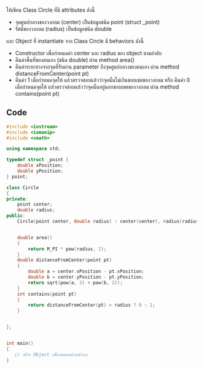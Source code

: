 ให้เขียน Class Circle ที่มี attributes ดังนี้

* จุดศูนย์กลางของวงกลม (center) เป็นข้อมูลชนิด point (struct _point)
* รัศมีของวงกลม (radius) เป็นข้อมูลชนิด double

และ Object ที่ instantiate จาก Class Circle มี behaviors ดังนี้

* Constructor เพื่อกำหนดค่า center และ radius ของ object ตามลำดับ
* คืนค่าพื้นที่ของตนเอง (ชนิด double) ผ่าน method area()
* คืนค่าระยะทางจากจุดที่รับผ่าน parameter ถึงจุดศูนย์กลางของตนเอง ผ่าน method distanceFromCenter(point pt)
* คืนค่า 1 เมื่อกำหนดจุดให้ แล้วตรวจสอบแล้วว่าจุดนั้นไม่เกินขอบเขตของวงกลม
หรือ คืนค่า 0 เมื่อกำหนดจุดให้ แล้วตรวจสอบแล้วว่าจุดนั้นอยู่นอกขอบเขตของวงกลม ผ่าน method contains(point pt)
## Code
```cpp
#include <iostream>
#include <iomanip>
#include <cmath>

using namespace std;

typedef struct _point {
    double xPosition;
    double yPosition;
} point;

class Circle
{
private:
    point center;
    double radius;
public:
    Circle(point center, double radius) : center(center), radius(radius) {}


    double area()
    {
        return M_PI * pow(radius, 2);
    }
    double distanceFromCenter(point pt)
    {
        double a = center.xPosition - pt.xPosition;
        double b = center.yPosition - pt.yPosition;
        return sqrt(pow(a, 2) + pow(b, 2));
    }
    int contains(point pt)
    {
        return distanceFromCenter(pt) > radius ? 0 : 1;
    }


};


int main()
{
   // สร้าง Object เพื่อทดสอบด้วยตัวเอง
}
```